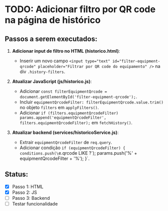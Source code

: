 # TODO: Adicionar filtro por QR code na página de histórico

## Passos a serem executados:

1. **Adicionar input de filtro no HTML (historico.html)**:
   - Inserir um novo campo `<input type="text" id="filter-equipment-qrcode" placeholder="Filtrar por QR code do equipamento" />` na div `.history-filters`.

2. **Atualizar JavaScript (js/historico.js)**:
   - Adicionar `const filterEquipmentQrcode = document.getElementById('filter-equipment-qrcode');`.
   - Incluir `equipmentQrcodeFilter: filterEquipmentQrcode.value.trim()` no objeto `filters` em `applyFilters()`.
   - Adicionar `if (filters.equipmentQrcodeFilter) params.append('equipmentQrcodeFilter', filters.equipmentQrcodeFilter);` em `fetchHistory()`.

3. **Atualizar backend (services/historicoService.js)**:
   - Extrair `equipmentQrcodeFilter` de `req.query`.
   - Adicionar condição `if (equipmentQrcodeFilter) { conditions.push(\`e.qrcode LIKE ?\`); params.push('%' + equipmentQrcodeFilter + '%'); }`.

## Status:
- [x] Passo 1: HTML
- [x] Passo 2: JS
- [ ] Passo 3: Backend
- [ ] Testar funcionalidade
